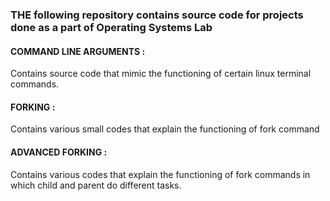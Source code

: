 ### THE following repository contains source code for projects done as a part of Operating Systems Lab

#### COMMAND LINE ARGUMENTS : 
Contains source code that mimic the functioning of certain linux terminal commands.

#### FORKING : 
Contains various small codes that explain the functioning of fork command

#### ADVANCED FORKING : 
Contains various codes that explain the functioning of fork commands in which child and parent do different tasks.
